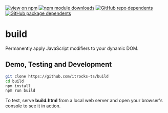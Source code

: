 [![view on npm](https://badgen.net/npm/v/@itrocks/build)](https://www.npmjs.org/package/@itrocks/build)
[![npm module downloads](https://badgen.net/npm/dt/@itrocks/build)](https://www.npmjs.org/package/@itrocks/build)
[![GitHub repo dependents](https://badgen.net/github/dependents-repo/itrocks-ts/build)](https://github.com/itrocks-ts/build/network/dependents?dependent_type=REPOSITORY)
[![GitHub package dependents](https://badgen.net/github/dependents-pkg/itrocks-ts/build)](https://github.com/itrocks-ts/build/network/dependents?dependent_type=PACKAGE)

# build

Permanently apply JavaScript modifiers to your dynamic DOM.

## Demo, Testing and Development

```bash
git clone https://github.com/itrocks-ts/build
cd build
npm install
npm run build
```

To test, serve **build.html** from a local web server and open your browser's console to see it in action.
